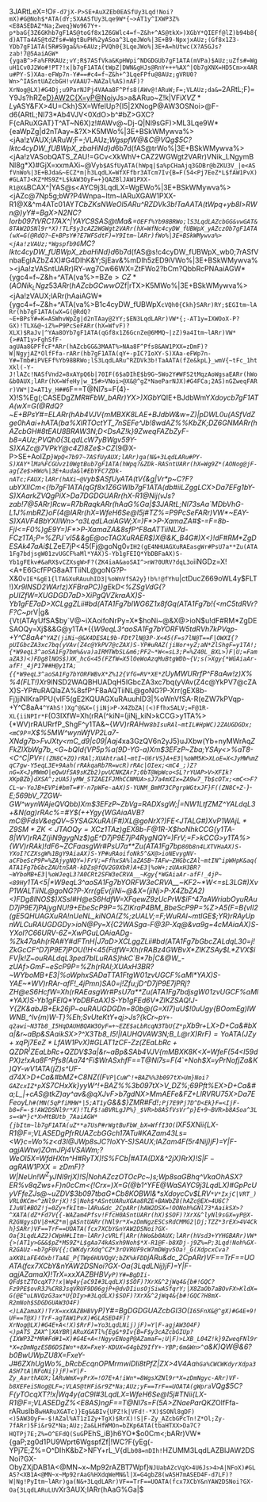 3JARtLeX=!O`F-d7jX-P>SE+AuXZEb0EASfUy3Lqd!Noi?mX)#G@Noh$*ATA(dY;SXAASfUy3Lqe9W*{~>AT1y^IXWP3Z%<E8ASEDAZ*Na;Zweq}Wo967Y+-p*baG{3Z6GKhb7gF1AS@toGf8x1Z6GWlc4=f~Z&h+^AS@tkX>)XGbY*QIEFf@lZ)b94b8{d)ATTa4AS@tdZfs#=WgtBuPH%2yASoa^3LqeJWo%|3E+B9-NpxjxAUz;(Gf8x1Z3-YDb7gF1ATA(5R#S9ga&%>6AUz;PVQh0{3LqeJWo%|3E+A=hUtwc(X?A5GJs?zab!7@5AaiAGW*{ygaB^>Fa%FRKAUz;vY;R$7ASfVka&KpHWpi^NDGDGUb7gF1ATA(mVPa)$AUz;uZfs#=WguH1Cv0J2Wo#!PT?!x|b7gF1ATA(tWpZ|DWN&gHJs@RnY+++%AX^|Ob7gXNX=HD5Cm>x4ARu#PY-S)XAa-eFWp7n-Y#==#c4=f~Z&h+^3LqeFPfu@8AUz;gVRU0?Wn>^IASntUAZcbGH!vVAAU7~NAZal%AS)nAF)?XrNog@LX)#G4Dj;u9ParNJPj4VAAa8F^Pfs8(AWv@!ARuW;F=;VLAUz;da&=`2ARtL;F)=Y9Js?hRZe<D}AW2C{X=yP@Noi>yJs>a&ARuo~Z!k|VFi$XVZ*L$yASY&FX>4U=Ckh}SX=WfeIUp?{I5|2XNogP@AW3OSNoi>@F-d6(ARtL;Nl73*Ab4VJV<0XdO>b^#bZ>GXC?F{cARuXGAT}T^AT~N6X)z!#AWv@~Dj-Q|Nl9sGF)>ML3Lqe9W*{eaWpZg|d2nTAay=&?X>K5MWo%|3E+BSkWMywva%><jAa!zVAUX;lARuW;F=;VLAUz;*WgspfW@&C@VQg$5C?Iktc4cyDW_fUBWpX_zbaHiNd}d*6b7d(fAS@trWo%|3E+BSkWMywva%><jAa!zVASobQATS_ZAU!=GCv<XkWhV+CAZ2WGWgt2VARr)VNik_LNgymBNl8g*X)#GjX=xxmAXi~@V`yb$ASfUyATA(hWpq|$a%pCHaAjq3GDBr@bZKU3V_|e<ASfVnWo%|3E+BJda&~ECZ*m|h3LqdLX=WfXFfbr3ATcm7Iv{B=F(54<Pj7EeZ*L$fAW1PvX)#GLATJ<KZ*MS9Z*L$kAW3OyF=+}QAZBlJAW1PXX-R1@X&`BCAX^|YAS@s<AYC9j3LqdLX=WgEWo%|3E+BSkWMywva%><jAZc@7Np5g;bW?P4Wnpa~Itm~lARuXGAW1PXX-R1@X&^m4ATc01AY*TCbZKsNWeOl5ARu^RZDVk3b!TaAATA(tWpq+yb8l>RWn@)yY#=BgX>N2NC?Iorb097tVRC17AX^|YAYC9SAS@tMa&=`OEFf%Yb98BRWo;lS3LqdLAZcbGG&vwGAT&8TAW2DSNl9r*X)!TLF$y3cAZ2WGWgt2VARr(hX=WfNc4cyDW_fUBWpX_yAZczOb7gF1ATA(wX=G(@RdQ?~E+BPsY#?E7WFSdtF)=Y9Itm~lARr)fWo%|3E+BSkWMywva%><jAa!zVAUz;*Wgspfb9G`MC?Iktc4cyDW_fUBWpX_zbaHiNd}d*6b7d(fAS@s!c4cyDW_fUBWpX_wb0;7rASfVnbaEglAZbZ4X)#G4DIhK&Y;SjEav&%mDIh5zED9iVWo%|3E+BSkWMywva%><jAa!zVASntUARr)RY-wg7Cw66WX=ZtFWo2?bCm?QbbRcPNAaiAGW*{ygc4=f~Z&h+^ATA(va%>=BZe$>CZ*(AONik_LNgz53ARr(hAZcbGCwwO$Zf|rTX>K5MWo%|3E+BSkWMywva%><jAa!zVAUX;lARr(hAaiAGW*{ygc4=f~Z&h+^ATA(va%><gJs>B1c4cyDW_fUBWpX`cVQh0{Ckh}SARr)RY;$EGItm~lARr(hb7gF1ATA(wX=G(@RdQ?~E+BPsY#=K=ASWhvWpZg|d2nTAay@2YY;$EN3LqdLARr)VW*{;-AT1y=IXWOoX-P?GX)!TLX&@~iZ%=P9PcSeFARr(hX=WfvF)?XLX)$RaJv|^YAa8OYb7gF1ATA(qGf8x1Z6GcnZe@6MMQ~|zZ)9a4Itm~lARr)VW*{>#AT1y>FghSfF-agUAa8GPFfcF*ARr(hAZcbGG&3MAAT%>NAa8F^Pfs8&AW1PXX=zDmF)?W|NgyjAZ*OlfFfa-rARr(hb7gF1ATA(qY+-pIC?IoXY-S)XAa-eFWp7n-Y#=Tmb#iPVEFf%Yb98BRWo;lS3LqdLARu^RZDVk3b!TaAATA(fZe&kpL}_wmV{~tFc_1htXkl(-Y-J!lAZc!NASfVnd2=8xAYpQ6b|70IF(6$aDIhE$b9G~5Wo2Y#WFS2tMqzAoWgsaEARr(hWo&b0AUX;lARr(hX=WfeHy|w_I5#>VNoi>@X&@^gZ*NaeParNJX)#G4FCa;2AS)nGZweqFARr)VW*|2=AT1y_H##6`F==T@Nl7s=F(4}-X)!S%Eg(;CASEDgZ*MR#FbW_bARr)YX>)XGbY*QIE+BJdbWmY*Xdoycb7gF1ATA(wX=G(@RdQ?~E+BPsY#=ELARr(hAb4VJV{mMBXK8LAE+BJdbW&w=Z)|pDWL0u(ASfVdZge0hAai+hATA(ba%XlRTOctYT_7nSEFe^Jb!8wdAZ%%KbZK;DZ6GNMARr(hAZcbGH#8tEAU8BRAW3N;D<DsAZ!k}9ZweqFAZbZyF-b8=AUz;PVQh0{3LqdLcW7yBWgv59Y-S)XAZc@7VPkY@c4Z)8Ze$>CZ*(9@X-P>SE+AoIZ*p`}WpQ<7b97~7ASfUyAUX;lARr)ga(N&+3LqdLARu#PY-S)XAY*lMa%FCGUvz10WgtBub7gF1ATA(hWpq?&ZDk-RASntUARr(hX=Wg9Z*(AONog@jF-ag{Ze$>HWo%|3E+Auda&l#EbYFC7ZDk-nATc;FAUX;lARr(hAXi~@V`yb$ASfUyATA(tV{&g|Vr*p~C?F?ubYXIICm<{!b7gF1ATA(qGf8x1Z6GWlb7gF1ATA(db#iiLZggLCX>Da7EFg1bY-S)XAarkZVQgPiX>Da7DGDGUARr(hX-R1@Nij(vJs?zab!7@5ARr)Rcw=R7bRaqkARr(hAaG%Ga|$3JARtL;Nl73sAa`MDbVhG-L1J%mbRZ}oF(4@lARr(hX=WfeH6Se@I5j#TZ%=P9PcSeFARr)VW*~EAY-S)XAVF4BbYXIIWn>^a3LqdLAaiAGW;X=)F*>P-XamaZA#$-=F=8b-FjI<=F0%)gE9Y=)F*>P-XamaZA&8sfP^F8aATTiiNL7d-FCz1TA;P=%ZPJ`vI5&&gE@ocTAGXuRAER$)X@&K_B4G#)X<}!dF#RM*ZgDESAk47aAi$L*ZeE7jP<45(Fj@goNg0`vIH2(gE4NHUAGXuRAEasgWr#PsU7a**Zu(ATA1Fg7bdjsgW01zvUGCF%aMl*YAX)S-Yb1gFEIQ*YbDBFaAX)S-Yb1gFEkv#&aRX$vCZXsgW>F?(ZK4iaA&aoSAI^>nW?0URV?dqL3o`iiNGDz=X!<A+E6GcfFPG8aATTiiNL@goNG?P-X&0`vIE*&gE1{lTAGXuRAuuhID3|%oWnVfSA2y}!b%!@fYh`u|ctDucZ669oWL4y$FLT!)X*r9lNSD2WAr!z)XFBraPC})gEkD<%ZSgVdG{?pUIZfW=XUGDGD7aD>XiPgQVZkraAX)S-Yb1gFE7aD>XCLggZLii#bd(ATA1Fg7blWG6Z1x8fGq(ATA1Fg7b!{<mC5tdRVr?F?C~p*rV|g&{Vt(ATAyUfSA$by`V@~iXAoifoNrPy=X*$hoNi~@&X@>ioN$u!dF#RM*ZgDESAOQy=Xj$&&G@y1TA*{{*W9eqL3^aoSA1Fg7bYORFW5tdRVh7kPVqp-+Y^C8aA`4^YAZ(jiNi~@&X4DESAL9b-FDt7lN@3P-X<45(F=s7lN@T==F|OWXI{?pUIGbcZA3xc7bq(yVAv(Z4c@YkPV7@cZAX)S-YP#uRAZ(jiNor+yZ;aN*ZlShgF=y1TA!;{*W9eqL3^aoSA1Fg7bm%&va)aIRMTWbSL&m6;PF2~*W<=sL3;P=%Z40L_BXL>)F|U;=FamaZA3)<)FDg8lNOS$)XK_hcG<45(FZfW=X5lOeWoAzqMuBtgWDb~{V;s(>Xgy{*WGAiaAr-afF!_4jP17##H@y1TA;{{*W9eqL3^aoSA1Fg7bYORFWBvX*Z%12{VfG=RV*XE*Z`UyMWURrfP^F8aAw!z)X%%4(FLT!)X*r9lNSD2WAQBHUADqH5IGbcZA3xc7bq(yVAv(Z4c@YkPV7@cZAX)S-YP#uRAQlaZA%8sfP^F8aAQTiiNL@goNG?P-Xrr(gEX8b-Fj)jiNIKraPPU{vIF5(gE2KQUAGXuRAuuhID3|%oWnVfSA-R(eZW7kPVqp-+Y^C8aA`4^YAhS!)Xg^@&X=(jiNj>P-X4ZbZA|(<)FfhxSALV;=F@1R-XL{iiNPIr*F`(O3IXfW=Xh(rRA(^kiN=(jiNj_kiN>kCCG>y1TA%>{*WV)rRAURrfP_ShgF^y1TA&~{*WV)rRAHw`8bIsuRAl~mtIL#HpWC)2ZAUGDGDx;<mC9P`=X$%5MW^wynWfVP2La7-<CAmM>XNdg7b>FvJXty<mC_d9|c09|Aaj4*xa3GzQV6n2yJ5}uJXbw(Yb+nyMWrAq*ZFkZlXbWg7b_<G~bQId{VP5p%a(9D-YG-a)Xm$3EFzP~Zba;YSAy<>%aT8-<C^C|PV`F((ZN8C+ZQ)rRAl;XUAhtraAl~mtI~U6rVS}A+E3|%oWM5K>XLoE=X<JyMW%mZqC7gw-Y5eqL3E+9Aah(rRAkqaRb7R=wcR)rRAc|OIex;<mC4_;)Z?nG=X<JyMWmO|eQwUfSA9sKZb2)pvUCNKZAr7;0bT@WpWco<SL?rYUAP>V>XFIk?XKpBZb}dXSA^;zUA5)yMW_STZAEIFJMhCCNMUA>sJ7a4mXIx=ZA9w7_Tb$cOTx;<mC<>F?CL~w-YoJB+EVPi#bmT=#Y-n7pWFe-aAX)S-YUNM_BmM73CPgrpWGtxJF}F((ZN8C+Z-`)-E;569bV_*7ZGW-GW^wynWAjeQVQbb)Xm$3EFzP~ZbVg=RADXsgW;|=NW1LtfZMZ^YALdqL3+&N(ag)rRAc%=#Y$(++Ygy{*WGAiaAVB?mC@FdsV&egQV~5YSAGXuRA(F#)XL@goNrX?)FE<JTALG#)XvP1WAj$L*Z9SM*ZK<JTAOQy=XCz1TAz$)gEX8b-F@1R-X*$hoNhkCCG{y1TA-8|*WV)rRAZ(jiN9gygNz$)gE^D7jP9E7jP4RygNQY=)FrV;=F>kCCG>y1TA%>{*WV)rRAk)!dF6~ZCFaasgWr#PsU7a**Zu(ATA1Fg7bp`80b8n4LXTVHaAX)S-YXoI?CZXsgW%1BgY9AiaAX)S-YP#uRAoifoNk5^&X@>ioNEvygNV-aCFbeScP9P=%ZAjygNQY=)FrV;=FfhxSA%laZASB~TAFw~ZHGbcZAl~mtIN^ipWHpK&aq(ATA1Fg7bGbcZAUtnSAR-kDZs@fQV2G0XbR)A+E3|%oW+;zUAxH3BR?~WYboMB+E3|%oWJeqL3?A0CRt2SFW3eCRVA__~Kgy{*WGAiaAr-afF!_4jP~<89H`y1TA<5|*W9eqL3^aoSA1Fg7bYORFW3eCRVA__~KF2~*W<=sL3LG#)XvP1WALTiiNL@goNG?P-Xrr(gEv(jiNi~@&X=(jiNj>P-X4ZbZA2)<)FDg8lNOS$)XSsI#H@eS6HdfW=XFqewZ9zUcPrW$iF^47aAWriabOyuRAuD7jP9E7jPAjygNU!9+EbeScP9P=%ZIKraP4BM_BbeScP9P=%Z>A5(F=B{vII2(gE5QHUAGXuRA!nUeNL_kiNOA(*Z%;zUALV;=F;WuRAl~mtIGE$;YR)rRAyUpnWLCuRAUGDGDy>ioN@Py=X{C2WASga-F@3P-Xq@&va9g=4cMAiaAX)S-YXoI?C66URV-6Z=XwPGuLOAiaADg-%Zk47aAh(rRA#Y#dFTnH|J7aD>XCLggZLii#bd(ATA1Fg7bGbcZALdqL30=j!ZkGcCF^D7jP9E7jPOU(!H<45(FdfW=Xh(rRABz4GWBvX*ZlKZSAy$L*ZVX$iFV|k!Z~ouRALdqL3ped7bILuRAS}hkC`B*7b|C&@W_-zUAf>GmF~eScP9P=%Zh(rRAl;XUAxH3BR?~WYboMB+E3|%oWphxSADaTTA1FtgW01zvUGCF%aMl*YAX)S-YAE~*WV)rRAr-afF!_4jPmn)SA0=j!Zfu;jD^D7jP9E7jPRj?ZH@eS6HcfW=Xh(rRAEasgWr#PsU7a**Zu(ATA1Fg7bdjsgW01zvUGCF%aMl*YAX)S-Yb1gFEIQ*YbDBFaAX)S-Yb1gFEd6V*ZlKZSAQ!J-Y{ZK&abJB+Ek26jP~ouRAUGDGDn=80b@(G=XI7}uU$!0uUgy{*BOom*Eg)lWWNB_^Iv{m)W-T}%Eh;SvUteKtY+qj>Js?{kCr~p`Y+-q2awi~N3Tb8_I5HqDAUHBQAW3OyF=+~EZE$aLbRcqN3TbU{Z*p`Xb9r+LX>D+Ca&#bXa|&r~aBp&SAaikSX>?^X3Tb8_I5!|IAUHQVAW3N;B_L@rX)$RrF)=YoATA(JZy+xqPj7EeZ*L$fAW1PvX)#GLAT1zCF-Zz(ZE$aLbRc+QZDR^)ZE$aLbRc+QZDV$3a|&r~aBp&SAb4VJV{mMBXK8K<X=WfeF(54<I59dPX)z!xAa8F^Pfs8(Aa74^Fi$WrASxhfF==T@Nl7s=F(4`+Noh$*X=yPrNofjZa&K)QY-wV1ATA(jZ)s^UF-d74X>D+Ca&#bMZ+C8NZ((F`VP|CuW^!+BAZ%%3b097tX>Um}Noi?GAZcxIZ*p`XS7CHxXk}yyW^!+BAZ%%3b097tX>V_DZ%;69Pft%EX>D+Ca&#a;L_|+cAS@tkZ)ay^av&@qXJvF>b7gdNX>MmAEFe&FZ+LlRVRU75X>Da7EFeoyL`h#(MN(5qPfiMHW*|5;AT1y`G&&$}Z*MR#Fd!`;Pj7E9Pj7D^D<Ek}F=<IjF-b8=F=-$!AW2DSNl9r*X)!TLF$!aBVRLgJP%}_$VR>b8ASfVsVr^p}E+9~BVR>b8ASoa^3Ls=<W*}c*X>MtBUtb_7AaiAGW*{jbItm~lb7gF1ATA(uZ**a7UsP#rWgtBuFbW_bX=WffI3O(`IXF5XNii{LX-R1@F=;VLASEDgPfrRUAZcbGGch17ATu#KAZam43Ls=<W*}c=Wo%z<d3I@JWp8sJC?IoXY-S)SAUX;lAZam4F(5r4Nij)jF)=Y|F-agjAWtw)Z*OmJPj4VSAWm;?WeOl5X=WfdHXtn^H#RyTX)!S%FCb|#ATA(DX&^2jX)$RrX)!S|F-agRAW1PXX=zDmF)?W|NeUn!W^ZyJNl9rjX)!S|Noh$*AZczOTOcP*c~)s;Wp8saGBhq^VkaOhASX?ER%v8qZ*ws+F)n0cCm<{!Crx=)X=G(@b1^YFE@WaSAYC9j3LqdLX)#GpPcUyVFfeZ*Js@~uZDV$3b097tbaG*Cb8KOBWl&*sXdoycCv$LRV`*V*IxjC|VRT_)VRL0KCm<^zNl9rjX)!S|Noh$*ASntUARuXGAa8RZE+BAWbZ8(hAZc@EX>4U6C?IJuNl#BOZ!j=0Zy+fkItm~lARu&dc_2CpARr(hAW2DSX=!OONoh%GNl73*AaikSX>?^XATA(dZ*Fd7V{{-WAZam4Pfsv!FfcH0ASntUARr(hX)$SOF)?XrX&^lyNl9sGX=yP@X-R2GNgysDV|8+KZ*m|gASntUARr(hNl9r*X=zDmNgzESCsRdCMMG2|Dj;TZZ*3rEX>4V4Ckh}SARr)VF==TrF==UOATA(fcx7XCbY&nYAW2DSNoi?GX-Oa{3LqdLAZ2)CWpH#LItm~lARr)cVRLf|ARr(hWo&b0AUX;lARr(hVsd3+YYHGBARr)VW*{>(AT1y>G&&$pZ*MS9Z*L$gAa74kASxh9Noh$*X-R1@F-b8XDj-j9Z%=P;3Lqd!Noh%GX-R2GAUz-=b7gF0V{{;CWKdyrXdq^CZ*3rOVRUF9cW7mDWgv5Oa!_G(XdpcxCva?aXK8LaFE4Oxb!TaAE_P{TWp6HUVQgV;bZK%kFDD`jARu&dc_2CpARr)VF==TrF==UOATA(fcx7XCbY&nYAW2DSNoi?GX-Oa{3LqdLNij)jF)=Y|F-agjAZamaX)!TrX=xxXAZBHBV`yP)Y#=BgDIi-QFd$tZTOcqXT?!x|Wq4y{aC9I#3LqdLX)$SOF)?XrX&^2jWq4&{b#!GQC?Fz9PE$ovR3J%CR8JsqVRUF9D06gjP+@dvDIiusOjSiwASfqrY;|X8ZaOb7aBOvFX>KldX=G(@E^uLNVQzG3ax*U{DIy>#3LqdLX)$SOF)?XrX&^2jWq4&{b#!GQC?H8mX-R2mNoh$SDGDGUAW3O4F)<)LAZamaX)!TrX=xxXAZBHBV`yP)Y#=BgDGDGUAZcbGI3O(`I65FnX&@^gX)#G4E+9!UF==T@X)!TrF-agTAW1PvX)#GLASED4F)?XrNog@LX)#G4E+A<!X)$RrF)=Yo3LqdLNij)jF)=Y|F-agjAW3O4F)<)pATS_ZAX^|XAYBR|ARuXGATl%{Eg&*9Iv{B=F$y3cAZcbGIUp?{IXWP3Z*MR#Fd#1=X)#G4E+A<!NgyvENogP@AZamaF=;U|F)>LXB_L04Z!k}9ZweqFNl9r*X=zDmNgzESB6DSIWn*+8X=FxeY-KDUX=G4gbZ9IfY+-YBP;6m&Wn>^`a&K)QW@&6?b0BwUWpZU8X=FxeY-J#6ZXhUgWo%_*bRcbEcqnOPMrmwiDIi8tPfZ|ZX>4V4Aa`hGa%CWCWKdyrXdpa3ASH7tA|NFoNij)jF)=Y|F-Zy_AarthAUX;lARuWmX=yPrX=!O7E+A!iWn*=8WgsXZNl9r*X=zDmNgyc-ARr)VF-b8XEFeiSNog@LF=;VLAS@tHFi&r9Z*Na;AUz;yF==TrF==UOATA(gWpra`VQg$5C?F{yTOcqXT?!x|Wq4y{aC9I#3LqdLX=WfeH6Se@I5j#TNii{LX-R1@F=;VLASEDgZ%<E8AS)ngF==T@Nl7s=F(5A>Z*NaeParQKZ*OlfFfa-rARusIb8`wHARuXGATc)}Eg&&BIv{UPZ!k|VFd!-*X)$SONl8gDF)<)5AW3OyF=-$!AZal%AT1zIZy+TgX)$RrX)!S|F-Zy_AZcbGPcTn!Z*Ol;Zy-7fARr)5Fi&r9Z*Na;AUz;Za&LHfWMOn=bZKp6ATA(tbaHTXX>Da7C?HQTPj7E;Z%=O^EFdQ(SuG`PEhS_iB}h6YO*$o0Cm<;bARr)VW*{gaP;zg0d1PU9Wprt6WgspfZf|!WC?F{yEg(-YPj7E;Z%=O^DIhK&bZ>NFY+rL_V{dL`b08=nDIh!`HZUMM3LqdLAZBlJAW2DSNoi?GX-ObyZXjDAB1A<@MN~x~Mp92rAZBT7Wpf}`NJUabAZcVqX>4U6Js>4>A|NFoX)#GLAS?<XB1A<@MN~x~Mp92rAaG%HXdqWeMN&l|X=G4gbZ8(wASH7mASED4F-d7LF)?W|Ng!PyItm~lARr)ga(N&+3LqdLARr)VF==TrF==UOATA(fcx7XCbY&nYAW2DSNoi?GX-Oa{3LqdLARuLUV`Xr3AUX;lARr(hAaG%Ga|$